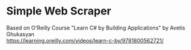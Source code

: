 # Simple Web Scraper

Based on O'Reilly Course "Learn C# by Building Applications" by Avetis Ghukasyan <br>
https://learning.oreilly.com/videos/learn-c-by/9781800562721/
